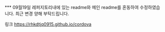 *** 09월19일 레퍼지토리내에 있는 readme와 메인 readme를 혼동하여 수정하였습니다. 최근 변경 양해 부탁드립니다.

링크 <https://rhkdtjq0915.github.io/cordova>
